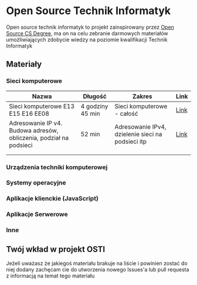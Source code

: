 # Open Source Technik Informatyk

Open source technik informatyk to projekt zainspirowany przez [Open Source CS Degree](https://github.com/ForrestKnight/open-source-cs),
ma on na celu zebranie darmowych materiałów umożliwiających zdobycie wiedzy na poziomie kwalifikacji Technik Informatyk

## Materiały

### Sieci komputerowe


| Nazwa                                                                | Długość       | Zakres                                            | Link                                                                             |
| ---------------------------------------------------------------------- | ------------------ | --------------------------------------------------- | ---------------------------------------------------------------------------------- |
| Sieci komputerowe E13 E15 E16 EE08                                   | 4 godziny 45 min | Sieci komputerowe - całość                     | [Link](https://www.youtube.com/playlist?list=PLOYHgt8dIdoz2fyn0gv4fs2t4tayalsh3) |
| Adresowanie IP v4. Budowa adresów, obliczenia, podział na podsieci | 52 min           | Adresowanie IPv4, dzielenie sieci na podsieci itp | [Link](https://www.youtube.com/watch?v=t3IceGlTjig)                              |
|                                                                      |                  |                                                   |                                                                                  |
|                                                                      |                  |                                                   |                                                                                  |

### Urządzenia techniki komputerowej

### Systemy operacyjne

### Aplikacje klienckie (JavaScript)

### Aplikacje Serwerowe

### Inne

## Twój wkład w projekt OSTI

Jeżeli uważasz że jakiegoś materiału brakuje na liście i powinien zostać do niej dodany zachęcam cie do
utworzenia nowego Issues'a lub pull requesta z informacją na temat tego materiału

